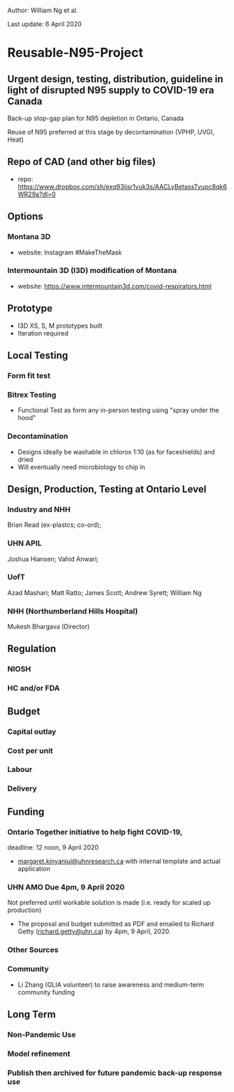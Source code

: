 Author: William Ng et al.

Last update: 6 April 2020

# Reusable-N95-Project
## Urgent design, testing, distribution, guideline in light of disrupted N95 supply to COVID-19 era Canada
Back-up stop-gap plan for N95 depletion in Ontario, Canada

Reuse of N95 preferred at this stage by decontamination (VPHP, UVGI, Heat)

## Repo of CAD (and other big files)
- repo: https://www.dropbox.com/sh/exq93iisr1vuk3s/AACLyBetassTvupc8qk6WR29a?dl=0

## Options
### Montana 3D
- website: Instagram #MakeTheMask

### Intermountain 3D (I3D) modification of Montana
- website: https://www.intermountain3d.com/covid-respirators.html

## Prototype
- I3D XS, S, M prototypes built
- Iteration required

## Local Testing
### Form fit test
### Bitrex Testing
- Functional Test as form any in-person testing using "spray under the hood"
### Decontamination
- Designs ideally be washable in chlorox 1:10 (as for faceshields) and dried
- Will eventually need microbiology to chip in

## Design, Production, Testing at Ontario Level
### Industry and NHH
Brian Read (ex-plastcs; co-ord); 
### UHN APIL
Joshua Hiansen;
Vahid Anwari;
### UofT
Azad Mashari;
Matt Ratto;
James Scott;
Andrew Syrett;
William Ng
### NHH (Northumberland Hills Hospital)
Mukesh Bhargava (Director)

## Regulation
### NIOSH
### HC and/or FDA

## Budget
### Capital outlay
### Cost per unit
### Labour
### Delivery

## Funding
### Ontario Together initiative to help fight COVID-19, 
  deadline: 12 noon, 9 April 2020
  - margaret.kinyanjui@uhnresearch.ca with internal template and actual application
### UHN AMO Due 4pm, 9 April 2020
  Not preferred until workable solution is made (i.e. ready for scaled up production)
  - The proposal and budget submitted as PDF and emailed  to Richard Getty (richard.getty@uhn.ca) by 4pm, 9 April, 2020.
### Other Sources
### Community
- Li Zhang (GLIA volunteer) to raise awareness and medium-term community funding

## Long Term
### Non-Pandemic Use
### Model refinement
### Publish then archived for future pandemic back-up response use
